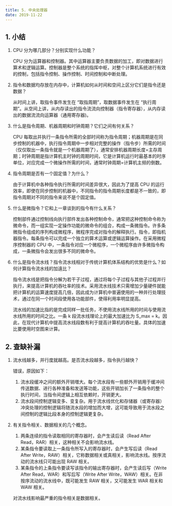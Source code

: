```yaml
---
title: 5. 中央处理器
date: 2019-11-22
---
```


## 1. 小结

1. CPU 分为哪几部分？分别实现什么功能？

   CPU 分为运算器和控制器。其中运算器主要负责数据的加工，即对数据进行算术和逻辑运算。控制器是整个系统的指挥中枢，对整个计算机系统进行有效的控制，包括指令控制、操作控制、时间控制和中断处理。

2. 指令和数据均存放在内存中，计算机如何从时间和空间上区分它们是指令还是数据？

   从时间上讲，取指令事件发生在 “取指周期”，取数据事件发生在 “执行周期”。从空间上讲，从内存读出的指令流流向控制器（指令寄存器），从内存读出的数据流流向运算器（通用寄存器)。

3. 什么是指令周期、机器周期和时钟周期？它们之间有何关系？

   CPU 每取出并执行一条指令所需的全部时间称为指令周期；机器周期是在同步控制的机器中，执行指令周期中一步相对完整的操作（指令步）所需的时间（仅仅取出一条指令就是一个机器周期了），通常安排机器周期长度=主存周期；时钟周期是指计算机主时钟的周期时间，它是计算机运行时最基本的时序单位，对应完成一个微操作所需的时间，通常时钟周期=计算机主频的倒数。

4. 指令周期是否有一个固定值？为什么？

   由于计算机中各种指令执行所需的时间差异很大，因此为了提高 CPU 的运行效率，即使在同步控制的机器中，不同指令的指令周期长度都是不一致的，即指令周期对不同的指令来说不是个固定值。

5. 什么是微指令？它和上一章谈到的指今有什么关系？

   控制部件通过控制线向执行部件发出各种控制命令，通常把这种控制命令称为微命令，而一组实现一定操作功能的微命令的组合，构成一条微指令。许多条微指令组成的序列构成微程序，微程序完成对指令的解释执行。指令，即指机器指令。每条指令可以完成一个独立的算术运算或逻辑运算操作。在采用微程序控制器的 CPU 中，一条指令对应一个微程序，一个微程序由许多微指令构成，一条微指令会发出很多不同的微命令。

6. 什么是指令流水线？指令流水线相对于传统计算机体系结构的优势是什么？如何计算指令流水线的加遠比？

   指令流水线是把指令分解为若干子过程，通过将每个子过程与其他子过程并行执行，来提高计算机的吞吐率的技术。采用流水线技术只需增加少量硬件就能把计算机的运算速度提高几倍，因此成为计算机中普遍使用的一种并行处理技术，通过在同一个时间段使用各功能部件，使得利用率明显提高。

   流水线的加速比指的是完成同样一批任务，不使用流水线所用的时间与使用流水线所用的时间之比。一条 k 段流水线理论上的最大加速比为 S_max = k。因此，在现代计算机中提高流水线段数有利于提高计算机的吞吐量。具体的加速比要使用时空图来计算。

## 2. 查缺补漏

1. 流水线越多，并行度就越高。是否流水段越多，指令执行越快？

   错误，原因如下：

   1. 流水段缓冲之间的额外开销増大。每个流水段有一些额外开销用于缓冲间传送数据、进行各种准备和发送等功能，这些开销加长了一条指令的整个执行时间，当指令间逻辑上相互依赖时，开销更大。
   2. 流水段间控制逻辑变多、变复杂。用于流水线优化和存储器（或寄存器）冲突处理的控制逻辑将随流水段的增加而大增，这可能导致用于流水段之间控制的逻辑比段本身的控制逻辑更复杂。

2. 有关指令相关、数据相关的几个概念。

   1. 两条连续的指令读取相同的寄存器时，会产生读后读（Read After Read，RAR）相关，这种相关不会影响流水线。
   2. 某条指令要读取上一条指令所写入的寄存器时，会产生写后读（Read After Write，RAW）相关，它称数据相关或真相关，影响流水线。按序流动的流水线只可能出现 RAW 相关。
   3. 某条指令的上条指令要读写该指令的输出寄存器时，会产生读后写（Write After Read，WAR）和写后写（Write After Write，WAW）相关。在非按序流动的流水线中，既可能发生 RAW 相关，又可能发生 WAR 相关和 WAW 相关。

   对流水线影响最严重的指令相关是数据相关。